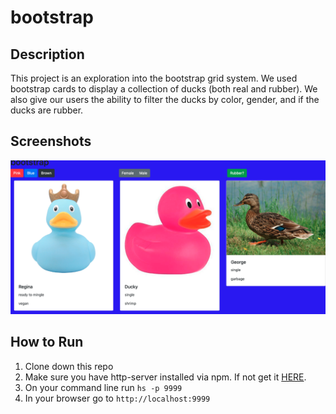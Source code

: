 # bootstrap

## Description
This project is an exploration into the bootstrap grid system.  We used bootstrap cards to display a collection of ducks (both real and rubber).  We also give our users the ability to filter the ducks by color, gender, and if the ducks are rubber.

## Screenshots
![Main Screen](./screenshots/shot1.png)

## How to Run
1. Clone down this repo
1. Make sure you have http-server installed via npm. If not get it [HERE](https://www.npmjs.com/package/http-server).
1. On your command line run `hs -p 9999`
1. In your browser go to `http://localhost:9999`